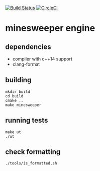 [![Build Status](https://travis-ci.org/michalkaptur/minesweeper.svg?branch=master)](https://travis-ci.org/michalkaptur/minesweeper)
[![CircleCI](https://circleci.com/gh/michalkaptur/minesweeper.svg?style=shield)](https://github.com/michalkaptur/minesweeper)

# minesweeper engine

## dependencies
  - compiler with c++14 support
  - clang-format

## building
```shell
mkdir build
cd build
cmake ..
make minesweeper
```

## running tests
```shell
make ut
./ut
```

## check formatting
```shell
./tools/is_formatted.sh
```
